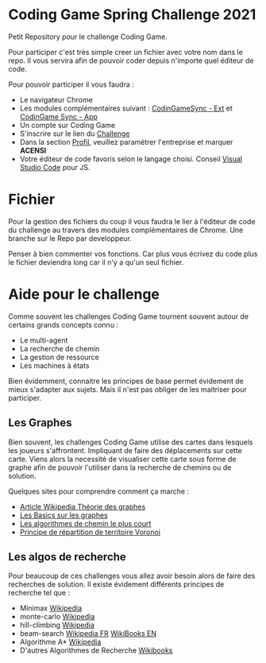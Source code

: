 # Coding Game Spring Challenge 2021

Petit Repository pour le challenge Coding Game.

Pour participer c'est très simple creer un fichier avec votre nom dans le repo. Il vous servira afin de pouvoir coder depuis n'importe quel éditeur de code.

Pour pouvoir participer il vous faudra :

- Le navigateur Chrome
- Les modules complémentaires suivant : [CodinGameSync - Ext](https://chrome.google.com/webstore/detail/codingame-sync-ext/ldjnbdgcceengbjkalemckffhaajkehd?hl=fr) et [CodinGame Sync - App](https://chrome.google.com/webstore/detail/codingame-sync-app/nmdombhgnofjnnaenegcdehnbkajfgbh?hl=fr)
- Un compte sur Coding Game
- S'inscrire sur le lien du [Challenge](https://www.codingame.com/contests/spring-challenge-2021)
- Dans la section [Profil](https://www.codingame.com/profile), veuillez paramétrer l'entreprise et marquer **ACENSI**
- Votre éditeur de code favoris selon le langage choisi. Conseil [Visual Studio Code](https://code.visualstudio.com/) pour JS.

# Fichier

Pour la gestion des fichiers du coup il vous faudra le lier à l'éditeur de code du challenge au travers des modules complémentaires de Chrome.
Une branche sur le Repo par developpeur.

Penser à bien commenter vos fonctions. Car plus vous écrivez du code plus le fichier deviendra long car il n'y a qu'un seul fichier.

# Aide pour le challenge

Comme souvent les challenges Coding Game tournent souvent autour de certains grands concepts connu :

- Le multi-agent
- La recherche de chemin
- La gestion de ressource
- Les machines à états

Bien évidemment, connaitre les principes de base permet évidement de mieux s'adapter aux sujets. Mais il n'est pas obliger de les maitriser pour participer.

## Les Graphes

Bien souvent, les challenges Coding Game utilise des cartes dans lesquels les joueurs s'affrontent. Impliquant de faire des déplacements sur cette carte.
Viens alors la necessité de visualiser cette carte sous forme de graphe afin de pouvoir l'utiliser dans la recherche de chemins ou de solution.

Quelques sites pour comprendre comment ça marche :

- [Article Wikipedia Théorie des graphes](https://fr.wikipedia.org/wiki/Th%C3%A9orie_des_graphes)
- [Les Basics sur les graphes](https://tech.io/playgrounds/5470/graph-theory-basics/basics)
- [Les algorithmes de chemin le plus court](https://www.codingame.com/playgrounds/1608/shortest-paths-with-dijkstras-algorithm/introduction)
- [Principe de répartition de territoire Voronoi](https://www.codingame.com/playgrounds/243/voronoi-diagrams/what-are-voronoi-diagrams)

## Les algos de recherche

Pour beaucoup de ces challenges vous allez avoir besoin alors de faire des recherches de solution. Il existe évidement différents principes de recherche tel que :

- Minimax [Wikipedia](https://fr.wikipedia.org/wiki/Algorithme_minimax)
- monte-carlo [Wikipedia](https://fr.wikipedia.org/wiki/Recherche_arborescente_Monte-Carlo)
- hill-climbing [Wikipedia](https://en.wikipedia.org/wiki/Hill_climbing)
- beam-search [Wikipedia FR](https://fr.wikipedia.org/wiki/Algorithme_de_recherche_en_faisceau) [WikiBooks EN](https://en.wikibooks.org/wiki/Artificial_Intelligence/Search/Heuristic_search/Beam_search)
- Algorithme A* [Wikipedia](https://fr.wikipedia.org/wiki/Algorithme_A*)
- D'autres Algorithmes de Recherche [Wikibooks](https://en.wikibooks.org/wiki/Artificial_Intelligence/Search)
